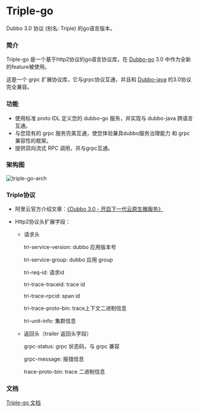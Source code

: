 # Triple-go
Dubbo 3.0 协议 (别名: Triple) 的go语言版本。

### 简介

Triple-go 是一个基于http2协议的go语言协议库，在 [Dubbo-go](https://github.com/apache/dubbo-go)  3.0 中作为全新的feature被使用。

这是一个 grpc 扩展协议库，它与grpc协议互通，并且和 [Dubbo-java](https://github.com/apache/dubbo) 的3.0协议完全兼容。

### 功能

- 使用标准 proto IDL 定义您的 dubbo-go 服务，并实现与 dubbo-java 跨语言互通。
- 与您现有的 grpc 服务完美互通，使您体验兼具dubbo服务治理能力 和 grpc兼容性的框架。
- 提供双向流式 RPC 调用，并与grpc互通。
### 架构图

![triple-go-arch](https://dubbogo.github.io/img/doc/triple-go-arch.jpg)

### Triple协议

- 阿里云官方介绍文章：[《Dubbo 3.0 - 开启下一代云原生微服务》](https://developer.aliyun.com/article/770964?utm_content=g_1000175535)

- Http2协议头扩展字段：

  - 请求头

    tri-service-version: dubbo 应用版本号 

    tri-service-group: dubbo 应用 group

    tri-req-id: 请求id

    tri-trace-traceid: trace id

    tri-trace-rpcid: span id

    tri-trace-proto-bin: trace上下文二进制信息

    tri-unit-info: 集群信息

  - 返回头（trailer 返回头字段）

    grpc-status: grpc 状态码，与 grpc 兼容

    grpc-message: 报错信息

    trace-proto-bin: trace 二进制信息

### 文档

[Triple-go 文档](./docs/README_zh.md)

